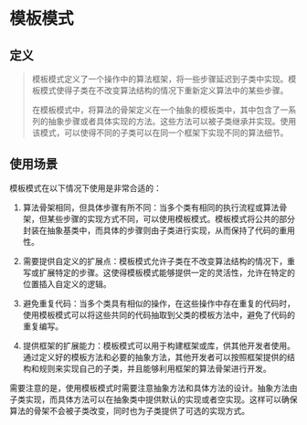 # 模板模式

## 定义
> 模板模式定义了一个操作中的算法框架，将一些步骤延迟到子类中实现。模板模式使得子类在不改变算法结构的情况下重新定义算法中的某些步骤。
> 
> 在模板模式中，将算法的骨架定义在一个抽象的模板类中，其中包含了一系列的抽象步骤或者具体实现的方法。这些方法可以被子类继承并实现。使用该模式，可以使得不同的子类可以在同一个框架下实现不同的算法细节。

## 使用场景
模板模式在以下情况下使用是非常合适的：

1. 算法骨架相同，但具体步骤有所不同：当多个类有相同的执行流程或算法骨架，但某些步骤的实现方式不同，可以使用模板模式。模板模式将公共的部分封装在抽象基类中，而具体的步骤则由子类进行实现，从而保持了代码的重用性。

2. 需要提供自定义的扩展点：模板模式允许子类在不改变算法结构的情况下，重写或扩展特定的步骤。这使得模板模式能够提供一定的灵活性，允许在特定的位置插入自定义的逻辑。

3. 避免重复代码：当多个类具有相似的操作，在这些操作中存在重复的代码时，使用模板模式可以将这些共同的代码抽取到父类的模板方法中，避免了代码的重复编写。

4. 提供框架的扩展能力：模板模式可以用于构建框架或库，供其他开发者使用。通过定义好的模板方法和必要的抽象方法，其他开发者可以按照框架提供的结构和规则来实现自己的子类，并且能够利用框架的算法骨架进行开发。

需要注意的是，使用模板模式时需要注意抽象方法和具体方法的设计。抽象方法由子类实现，而具体方法可以在抽象类中提供默认的实现或者空实现。这样可以确保算法的骨架不会被子类改变，同时也为子类提供了可选的实现方式。
